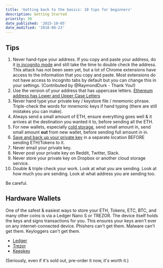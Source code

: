 ```yaml
---
title: 'Getting back to the basics: 10 tips for beginners'
description: Getting Started
priority: 30
date_published: '2015-10-05'
date_modified: '2018-08-23'
---
```


## Tips

1. Never hand-type your address. If you copy and paste your address, do it [in incognito mode](https://www.wikihow.com/Activate-Incognito-Mode) and still take the time to double check the address. This attack has not been seen yet, but a lot of Chrome extensions have access to the information that you copy and paste. Most extensions do not have access to incognito tabs by default but you can change this in your settings. (Contributed by @RaymondDurk - Thank You!)
2. Use the version of your address that has uppercase letters. [Ethereum address has Lower and Upper Case Letters](https://support.mycrypto.com/addresses/my-ethereum-address-has-uppercase-and-lowercase-letters.html)
3. Never hand type your private key / keystore file / mnemonic phrase. Triple-check the words for mnemonic keys if hand typing (there are still mistakes you can make).
4. Always send a small amount of ETH, ensure everything goes well & it arrives at the destination you wanted it to, before sending all the ETH.
5. For new wallets, especially [cold storage](https://support.mycrypto.com/offline/ethereum-cold-storage-with-mycrypto.html), send small amount in, send small amount **out** from new wallet, before sending full amount in in.
6. [Save and back up your private key](https://support.mycrypto.com/getting-started/backing-up-your-new-wallet.html) in a separate location BEFORE sending ETH/Tokens to it.
7. Never email your private key.
8. Never post your private key on Reddit, Twitter, Slack.
9. Never store your private key on Dropbox or another cloud storage service.
10. Double & triple check your work. Look at what you are sending. Look at how much you are sending. Look at what address you are sending too.

Be careful.

## Hardware Wallets

One of the safest & easiest ways to store your ETH, Tokens, ETC, BTC, and many other coins is via a Ledger Nano S or TREZOR. The device itself holds the keys and signs transactions for you. This ensures your keys aren't ever on any internet-connected device. Phishers can't get them. Malware can't get them. Keyloggers can't get them.

* [Ledger](https://www.ledgerwallet.com/r/1985?path=/products/)
* [Trezor](https://shop.trezor.io/?offer_id=10&aff_id=1735)
* [Keepkey](http://keepkey.go2cloud.org/aff_c?offer_id=1&aff_id=4086)

(Seriously, even if it's sold out, pre-order it now, it's worth it.)
